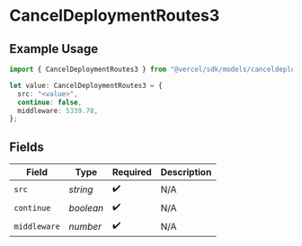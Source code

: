 # CancelDeploymentRoutes3

## Example Usage

```typescript
import { CancelDeploymentRoutes3 } from "@vercel/sdk/models/canceldeploymentop.js";

let value: CancelDeploymentRoutes3 = {
  src: "<value>",
  continue: false,
  middleware: 5339.78,
};
```

## Fields

| Field              | Type               | Required           | Description        |
| ------------------ | ------------------ | ------------------ | ------------------ |
| `src`              | *string*           | :heavy_check_mark: | N/A                |
| `continue`         | *boolean*          | :heavy_check_mark: | N/A                |
| `middleware`       | *number*           | :heavy_check_mark: | N/A                |
